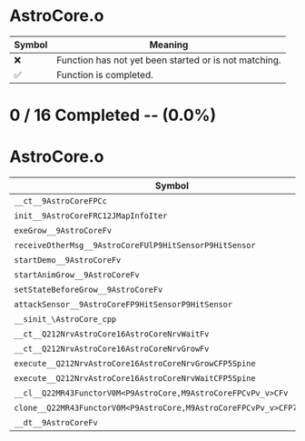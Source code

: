 # AstroCore.o
| Symbol | Meaning 
| ------------- | ------------- 
| :x: | Function has not yet been started or is not matching. 
| :white_check_mark: | Function is completed. 


# 0 / 16 Completed -- (0.0%)
# AstroCore.o
| Symbol | Decompiled? |
| ------------- | ------------- |
| `__ct__9AstroCoreFPCc` | :x: |
| `init__9AstroCoreFRC12JMapInfoIter` | :x: |
| `exeGrow__9AstroCoreFv` | :x: |
| `receiveOtherMsg__9AstroCoreFUlP9HitSensorP9HitSensor` | :x: |
| `startDemo__9AstroCoreFv` | :x: |
| `startAnimGrow__9AstroCoreFv` | :x: |
| `setStateBeforeGrow__9AstroCoreFv` | :x: |
| `attackSensor__9AstroCoreFP9HitSensorP9HitSensor` | :x: |
| `__sinit_\AstroCore_cpp` | :x: |
| `__ct__Q212NrvAstroCore16AstroCoreNrvWaitFv` | :x: |
| `__ct__Q212NrvAstroCore16AstroCoreNrvGrowFv` | :x: |
| `execute__Q212NrvAstroCore16AstroCoreNrvGrowCFP5Spine` | :x: |
| `execute__Q212NrvAstroCore16AstroCoreNrvWaitCFP5Spine` | :x: |
| `__cl__Q22MR43FunctorV0M<P9AstroCore,M9AstroCoreFPCvPv_v>CFv` | :x: |
| `clone__Q22MR43FunctorV0M<P9AstroCore,M9AstroCoreFPCvPv_v>CFP7JKRHeap` | :x: |
| `__dt__9AstroCoreFv` | :x: |
